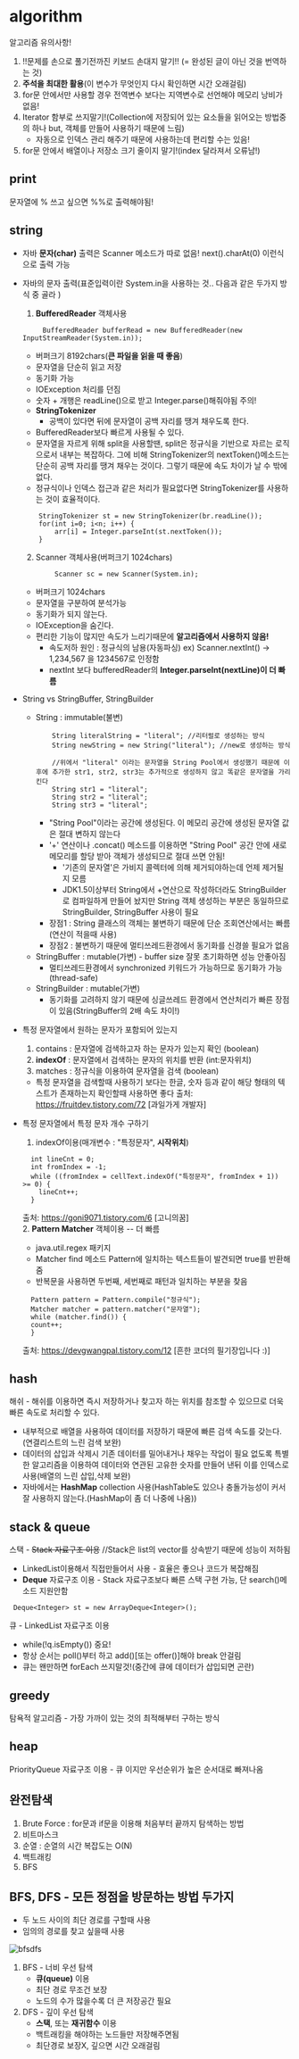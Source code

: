 # algorithm
알고리즘 유의사항!

1. !!문제를 손으로 풀기전까진 키보드 손대지 말기!! (= 완성된 글이 아닌 것을 번역하는 것)
2. **주석을 최대한 활용**(이 변수가 무엇인지 다시 확인하면 시간 오래걸림)
3. for문 안에서만 사용할 경우 전역변수 보다는 지역변수로 선언해야 메모리 낭비가 없음!
4. Iterator 함부로 쓰지말기!(Collection에 저장되어 있는 요소들을 읽어오는 방법중의 하나 but, 객체를 만들어 사용하기 때문에 느림)
   * 자동으로 인덱스 관리 해주기 때문에 사용하는데 편리할 수는 있음! 
5. for문 안에서 배열이나 저장소 크기 줄이지 말기!(index 달라져서 오류남!)

print
-----
문자열에 % 쓰고 싶으면 %%로 출력해야됨!

string
-----
* 자바 **문자(char)** 출력은 Scanner 메소드가 따로 없음! next().charAt(0) 이런식으로 출력 가능
* 자바의 문자 출력(표준입력이란 System.in을 사용하는 것.. 다음과 같은 두가지 방식 중 골라 )
   1. **BufferedReader** 객체사용
   ```
      	BufferedReader bufferRead = new BufferedReader(new InputStreamReader(System.in));
   ```
   * 버퍼크기 8192chars(**큰 파일을 읽을 때 좋음**)
   * 문자열을 단순히 읽고 저장
   * 동기화 가능
   * IOException 처리를 던짐
   * 숫자 + 개행은 readLine()으로 받고 Integer.parse()해줘야됨 주의!
   * **StringTokenizer**
      	* 공백이 있다면 뒤에 문자열이 공백 자리를 땡겨 채우도록 한다.
	* BufferedReader보다 빠르게 사용될 수 있다.
	* 문자열을 자르게 위해 split을 사용할땐, split은 정규식을 기반으로 자르는 로직으로서 내부는 복잡하다. 그에 비해 StringTokenizer의 nextToken()메소드는 단순히 공백 자리를 땡겨 채우는 것이다. 그렇기 때문에 속도 차이가 날 수 밖에 없다.
	* 정규식이나 인덱스 접근과 같은 처리가 필요없다면 StringTokenizer를 사용하는 것이 효율적이다.
	```
		StringTokenizer st = new StringTokenizer(br.readLine());
		for(int i=0; i<n; i++) {
			arr[i] = Integer.parseInt(st.nextToken());
		}
	```
	
   2. Scanner 객체사용(버퍼크기 1024chars)
	```
      		Scanner sc = new Scanner(System.in);
	```
	* 버퍼크기 1024chars
	* 문자열을 구분하여 분석가능
	* 동기화가 되지 않는다.
	* IOException을 숨긴다.
	* 편리한 기능이 많지만 속도가 느리기때문에 **알고리즘에서 사용하지 않음!**
		* 속도저하 원인 : 정규식의 남용(자동파싱) ex) Scanner.nextInt() -> 1,234,567 을 1234567로 인정함
		* nextInt 보다 bufferedReader의 **Integer.parseInt(nextLine)이 더 빠름**
	 
* String vs StringBuffer, StringBuilder
	* String : immutable(불변)
		```
			String literalString = "literal"; //리터럴로 생성하는 방식
			String newString = new String("literal"); //new로 생성하는 방식
			
			//위에서 "literal" 이라는 문자열을 String Pool에서 생성했기 때문에 이후에 추가한 str1, str2, str3는 추가적으로 생성하지 않고 똑같은 문자열을 가리킨다
			String str1 = "literal";
			String str2 = "literal";
			String str3 = "literal";
		```
		* "String Pool"이라는 공간에 생성된다. 이 메모리 공간에 생성된 문자열 값은 절대 변하지 않는다
		* '+' 연산이나 .concat() 메소드를 이용하면 "String Pool" 공간 안에 새로 메모리를 할당 받아 객체가 생성되므로 절대 쓰면 안됨!
			* '기존의 문자열'은 가비지 콜렉터에 의해 제거되야하는데 언제 제거될지 모름
			* JDK1.5이상부터 String에서 +연산으로 작성하더라도 StringBuilder로 컴파일하게 만들어 놨지만 String 객체 생성하는 부분은 동일하므로 StringBuilder, StringBuffer 사용이 필요
		* 장점1 : String 클래스의 객체는 불변하기 때문에 단순 조회연산에서는 빠름(연산이 적을때 사용)
		* 장점2 : 불변하기 때문에 멀티쓰레드환경에서 동기화를 신경쓸 필요가 없음
	* StringBuffer : mutable(가변) - buffer size 잘못 초기화하면 성능 안좋아짐
		* 멀티쓰레드환경에서 synchronized 키워드가 가능하므로 동기화가 가능(thread-safe)
	* StringBuilder : mutable(가변)
		* 동기화를 고려하지 않기 때문에 싱글쓰레드 환경에서 연산처리가 빠른 장점이 있음(StringBuffer의 2배 속도 차이!)
	
	
* 특정 문자열에서 원하는 문자가 포함되어 있는지
  1. contains : 문자열에 검색하고자 하는 문자가 있는지 확인 (boolean)
  2. **indexOf** : 문자열에서 검색하는 문자의 위치를 반환 (int:문자위치)
  3. matches : 정규식을 이용하여 문자열을 검색 (boolean)
    * 특정 문자열을 검색할때 사용하기 보다는 한글, 숫자 등과 같이 해당 형태의 텍스트가 존재하는지 확인할때 사용하면 좋다
  출처: https://fruitdev.tistory.com/72 [과일가게 개발자]
* 특정 문자열에서 특정 문자 개수 구하기
  1. indexOf이용(매개변수 : "특정문자", **시작위치**)
  ```
    int lineCnt = 0;
    int fromIndex = -1;
    while ((fromIndex = cellText.indexOf("특정문자", fromIndex + 1)) >= 0) {
      lineCnt++;
    }
  ```
  출처: https://goni9071.tistory.com/6 [고니의꿈]  
  2. **Pattern Matcher** 객체이용 -- 더 빠름
    * java.util.regex 패키지 
    * Matcher find 메소드 Pattern에 일치하는 텍스트들이 발견되면 true를 반환해줌
    * 반복문을 사용하면 두번째, 세번째로 패턴과 일치하는 부분을 찾음
  ```
    Pattern pattern = Pattern.compile("정규식");            
    Matcher matcher = pattern.matcher("문자열");
    while (matcher.find()) {
	count++;
    }
  ```
  출처: https://devgwangpal.tistory.com/12 [흔한 코더의 필기장입니다 :)]

hash
-----
해쉬 - 해쉬를 이용하면 즉시 저장하거나 찾고자 하는 위치를 참조할 수 있으므로 더욱 빠른 속도로 처리할 수 있다.
   * 내부적으로 배열을 사용하여 데이터를 저장하기 때문에 빠른 검색 속도를 갖는다.(연결리스트의 느린 검색 보완)
   * 데이터의 삽입과 삭제시 기존 데이터를 밀어내거나 채우는 작업이 필요 없도록 특별한 알고리즘을 이용하여 데이터와 연관된 고유한 숫자를 만들어 낸뒤 이를 인덱스로 사용(배열의 느린 삽입,삭제 보완)
   * 자바에서는 **HashMap** collection 사용(HashTable도 있으나 충돌가능성이 커서 잘 사용하지 않는다.(HashMap이 좀 더 나중에 나옴)) 

stack & queue
-----
스택 - ~~Stack 자료구조 이용~~ //Stack은 list의 vector를 상속받기 때문에 성능이 저하됨
   * LinkedList이용해서 직접만들어서 사용 - 효율은 좋으나 코드가 복잡해짐
   * **Deque** 자료구조 이용 - Stack 자료구조보다 빠른 스택 구현 가능, 단 search()메소드 지원안함
   ```
   	Deque<Integer> st = new ArrayDeque<Integer>();
   ```
큐 - LinkedList 자료구조 이용
   * while(!q.isEmpty()) 중요!
   * 항상 순서는 poll()부터 하고 add()[또는 offer()]해야 break 안걸림
   * 큐는 왠만하면 forEach 쓰지말것!(중간에 큐에 데이터가 삽입되면 곤란)

greedy
------
탐욕적 알고리즘 - 가장 가까이 있는 것의 최적해부터 구하는 방식

heap
----
PriorityQueue 자료구조 이용 - 큐 이지만 우선순위가 높은 순서대로 빠져나옴

완전탐색
--------
1. Brute Force : for문과 if문을 이용해 처음부터 끝까지 탐색하는 방법
2. 비트마스크
3. 순열 : 순열의 시간 복잡도는 O(N)
4. 백트래킹
5. BFS

BFS, DFS - 모든 정점을 방문하는 방법 두가지
------------------------------------------
   * 두 노드 사이의 최단 경로를 구할때 사용
   * 임의의 경로를 찾고 싶을때 사용

<img src="/img/bfsdfs.png" title="bfsdfs" alt="bfsdfs"></img><br/>

1. BFS - 너비 우선 탐색
   * **큐(queue)** 이용
   * 최단 경로 무조건 보장
   * 노드의 수가 많을수록  더 큰 저장공간 필요
2. DFS - 깊이 우선 탐색
   * **스택**, 또는 **재귀함수** 이용
   * 백트래킹을 해야하는 노드들만 저장해주면됨
   * 최단경로 보장X, 깊으면 시간 오래걸림
